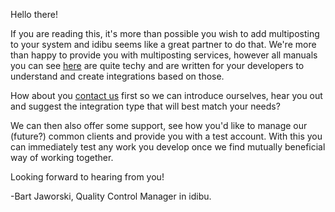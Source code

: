 Hello there!

If you are reading this, it's more than possible you wish to add multiposting to your system and idibu seems like a great partner to do that.
We're more than happy to provide you with multiposting services, however all manuals you can see <a href="https://github.com/oneworldmarket/idibu-api/blob/master/README.md">here</a> are quite techy and are written for your developers to understand and create integrations based on those.

How about you <a href="mailto:good@idibu.com">contact us</a> first so we can introduce ourselves, hear you out and suggest the integration type that will best match your needs? 

We can then also offer some support, see how you'd like to manage our (future?) common clients and provide you with a test account. With this you can immediately test any work you develop once we find mutually beneficial way of working together.

Looking forward to hearing from you!

-Bart Jaworski, Quality Control Manager in idibu.
